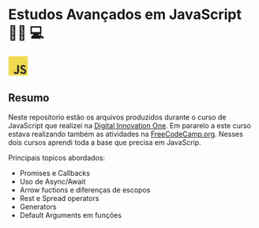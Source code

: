 # Estudos Avançados em JavaScript 🧑‍🎓 💻
<div style="display: inline-block">
<img width="40" src='https://raw.githubusercontent.com/devicons/devicon/master/icons/javascript/javascript-original.svg'/>
</div>

## Resumo
Neste repositorio estão os arquivos produzidos durante o curso de JavaScript que realizei na [Digital Innovation One](https://digitalinnovation.one/).
Em pararelo a este curso estava realizando também as atividades na [FreeCodeCamp.org](https://www.freecodecamp.org/learn/javascript-algorithms-and-data-structures/).
Nesses dois cursos aprendi toda a base que precisa em JavaScrip.

Principais topicos abordados:
- Promises e Callbacks
- Uso de Async/Await
- Arrow fuctions e diferenças de escopos
- Rest e Spread operators
- Generators
- Default Arguments em funções
